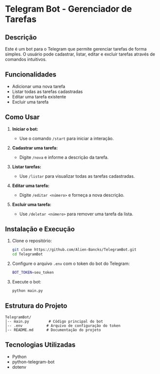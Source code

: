 # Telegram Bot - Gerenciador de Tarefas

## Descrição
Este é um bot para o Telegram que permite gerenciar tarefas de forma simples. O usuário pode cadastrar, listar, editar e excluir tarefas através de comandos intuitivos.

## Funcionalidades
- Adicionar uma nova tarefa
- Listar todas as tarefas cadastradas
- Editar uma tarefa existente
- Excluir uma tarefa

## Como Usar

1. **Iniciar o bot:**
   - Use o comando `/start` para iniciar a interação.

2. **Cadastrar uma tarefa:**
   - Digite `/nova` e informe a descrição da tarefa.

3. **Listar tarefas:**
   - Use `/listar` para visualizar todas as tarefas cadastradas.

4. **Editar uma tarefa:**
   - Digite `/editar <número>` e forneça a nova descrição.

5. **Excluir uma tarefa:**
   - Use `/deletar <número>` para remover uma tarefa da lista.

## Instalação e Execução

1. Clone o repositório:
   ```sh
   git clone https://github.com/Alien-Bancks/TelegramBot.git
   cd TelegramBot
   ```
2. Configure o arquivo `.env` com o token do bot do Telegram:
   ```sh
   BOT_TOKEN=seu_token
   ```
3. Execute o bot:
   ```sh
   python main.py
   ```

## Estrutura do Projeto
```
TelegramBot/
│-- main.py         # Código principal do bot
│-- .env           # Arquivo de configuração do token
│-- README.md      # Documentação do projeto
```

## Tecnologias Utilizadas
- Python
- python-telegram-bot
- dotenv
